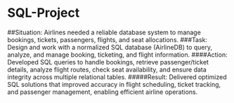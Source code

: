 # SQL-Project
##Situation: Airlines needed a reliable database system to manage bookings, tickets, passengers, flights, and seat allocations.
###Task: Design and work with a normalized SQL database (AirlineDB) to query, analyze, and manage booking, ticketing, and flight information.
####Action: Developed SQL queries to handle bookings, retrieve passenger/ticket details, analyze flight routes, check seat availability, and ensure data integrity across multiple relational tables.
#####Result: Delivered optimized SQL solutions that improved accuracy in flight scheduling, ticket tracking, and passenger management, enabling efficient airline operations.
